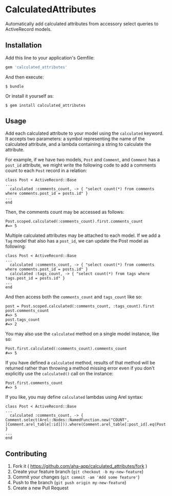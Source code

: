 # CalculatedAttributes

Automatically add calculated attributes from accessory select queries to ActiveRecord models.

## Installation

Add this line to your application's Gemfile:

```ruby
gem 'calculated_attributes'
```

And then execute:

    $ bundle

Or install it yourself as:

    $ gem install calculated_attributes

## Usage

Add each calculated attribute to your model using the `calculated` keyword. It accepts two parameters: a symbol representing the name of the calculated attribute, and a lambda containing a string to calculate the attribute.

For example, if we have two models, `Post` and `Comment`, and `Comment` has a `post_id` attribute, we might write the following code to add a comments count to each `Post` record in a relation:

    class Post < ActiveRecord::Base
    ...
      calculated :comments_count, -> { "select count(*) from comments where comments.post_id = posts.id" }
    ...
    end
    
Then, the comments count may be accessed as follows:

    Post.scoped.calculated(:comments_count).first.comments_count
    #=> 5
    
Multiple calculated attributes may be attached to each model. If we add a `Tag` model that also has a `post_id`, we can update the Post model as following:

    class Post < ActiveRecord::Base
    ...
      calculated :comments_count, -> { "select count(*) from comments where comments.post_id = posts.id" }
      calculated :tags_count, -> { "select count(*) from tags where tags.post_id = posts.id" }
    ...
    end
    
And then access both the `comments_count` and `tags_count` like so:

    post = Post.scoped.calculated(:comments_count, :tags_count).first
    post.comments_count
    #=> 5
    post.tags_count
    #=> 2
    
You may also use the `calculated` method on a single model instance, like so:

    Post.first.calculated(:comments_count).comments_count
    #=> 5
    
If you have defined a `calculated` method, results of that method will be returned rather than throwing a method missing error even if you don't explicitly use the `calculated()` call on the instance:

    Post.first.comments_count
    #=> 5
    
If you like, you may define `calculated` lambdas using Arel syntax:

    class Post < ActiveRecord::Base
    ...
      calculated :comments_count, -> { Comment.select(Arel::Nodes::NamedFunction.new("COUNT", [Comment.arel_table[:id]])).where(Comment.arel_table[:post_id].eq(Post.arel_table[:id])) }
    ...
    end

## Contributing

1. Fork it ( https://github.com/aha-app/calculated_attributes/fork )
2. Create your feature branch (`git checkout -b my-new-feature`)
3. Commit your changes (`git commit -am 'Add some feature'`)
4. Push to the branch (`git push origin my-new-feature`)
5. Create a new Pull Request
